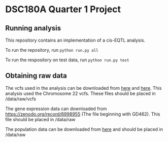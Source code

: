 # DSC180A Quarter 1 Project

## Running analysis

This repository contains an implementation of a cis-EQTL analysis.

To run the repository, run `python run.py all`

To run the respository on test data, run `python run.py test`

## Obtaining raw data

The vcfs used in the analysis can be downloaded from [here](http://ftp.1000genomes.ebi.ac.uk/vol1/ftp/release/20110521/ALL.chr22.phase1_release_v3.20101123.snps_indels_svs.genotypes.vcf.gz) and [here](http://ftp.1000genomes.ebi.ac.uk/vol1/ftp/release/20110521/ALL.chr22.phase1_release_v3.20101123.snps_indels_svs.genotypes.vcf.gz.tbi). This analysis used the Chromosome 22 vcfs. These files should be placed in /data/raw/vcfs

The gene expression data can downloaded from https://zenodo.org/record/6998955 (The file beginning with GD462). This file should be placed in /data/raw

The population data can be downloaded from [here](http://ftp.1000genomes.ebi.ac.uk/vol1/ftp/release/20110521/ALL.chr22.phase1_release_v3.20101123.snps_indels_svs.genotypes.vcf.gz.tbi) and should be placed in /data/raw
